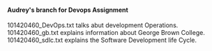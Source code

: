 #### Audrey's branch for Devops Assignment
101420460_DevOps.txt talks abut development Operations. 
101420460_gb.txt explains information about George Brown College.
101420460_sdlc.txt explains the Software Development life Cycle. 
